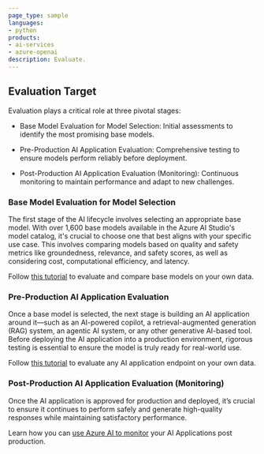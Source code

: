 ```yaml
---
page_type: sample
languages:
- python
products:
- ai-services
- azure-openai
description: Evaluate.
---
```


## Evaluation Target

Evaluation plays a critical role at three pivotal stages:  

* Base Model Evaluation for Model Selection: Initial assessments to identify the most promising base models. 

* Pre-Production AI Application Evaluation: Comprehensive testing to ensure models perform reliably before deployment. 

* Post-Production AI Application Evaluation (Monitoring): Continuous monitoring to maintain performance and adapt to new challenges. 


### Base Model Evaluation for Model Selection 

The first stage of the AI lifecycle involves selecting an appropriate base model. With over 1,600 base models available in the Azure AI Studio's model catalog, it's crucial to choose one that best aligns with your specific use case. This involves comparing models based on quality and safety metrics like groundedness, relevance, and safety scores, as well as considering cost, computational efficiency, and latency. 

Follow [this tutorial](Evaluate_Base_Model_Endpoint/Evaluate_Base_Model_Endpoint.ipynb) to evaluate and compare base models on your own data.

### Pre-Production AI Application Evaluation 

Once a base model is selected, the next stage is building an AI application around it—such as an AI-powered copilot, a retrieval-augmented generation (RAG) system, an agentic AI system, or any other generative AI-based tool. Before deploying the AI application into a production environment, rigorous testing is essential to ensure the model is truly ready for real-world use.  

Follow [this tutorial](Evaluate_App_Endpoint/Evaluate_App_Endpoint.ipynb) to evaluate any AI application endpoint on your own data.

### Post-Production AI Application Evaluation (Monitoring) 

Once the AI application is approved for production and deployed, it’s crucial to ensure it continues to perform safely and generate high-quality responses while maintaining satisfactory performance. 

Learn how you can [use Azure AI to monitor](aka.ms/azureaimonitoring) your AI Applications post production.

